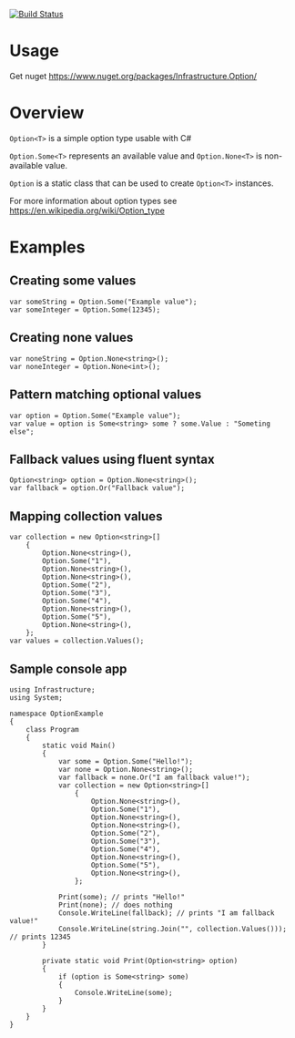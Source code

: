 [![Build Status](https://vilppu.visualstudio.com/Infrastructure.Option/_apis/build/status/vilppu.Infrastructure.Option?branchName=master)](https://vilppu.visualstudio.com/Infrastructure.Option/_build/latest?definitionId=1&branchName=master)

# Usage

Get nuget https://www.nuget.org/packages/Infrastructure.Option/

# Overview

`Option<T>` is a simple option type usable with C#

`Option.Some<T>` represents an available value and `Option.None<T>` is non-available value.

`Option` is a static class that can be used to create `Option<T>` instances.

For more information about option types see https://en.wikipedia.org/wiki/Option_type

# Examples

## Creating some values

```
var someString = Option.Some("Example value");
var someInteger = Option.Some(12345);
```

## Creating none values

```
var noneString = Option.None<string>();
var noneInteger = Option.None<int>();
```

## Pattern matching optional values

```
var option = Option.Some("Example value");
var value = option is Some<string> some ? some.Value : "Someting else";
```

## Fallback values using fluent syntax

```
Option<string> option = Option.None<string>();
var fallback = option.Or("Fallback value");
```

## Mapping collection values

```
var collection = new Option<string>[]
    {
        Option.None<string>(),
        Option.Some("1"),
        Option.None<string>(),
        Option.None<string>(),
        Option.Some("2"),
        Option.Some("3"),
        Option.Some("4"),
        Option.None<string>(),
        Option.Some("5"),
        Option.None<string>(),
    };
var values = collection.Values();
```

## Sample console app

```
using Infrastructure;
using System;

namespace OptionExample
{
    class Program
    {
        static void Main()
        {
            var some = Option.Some("Hello!");
            var none = Option.None<string>();
            var fallback = none.Or("I am fallback value!");
            var collection = new Option<string>[]
                {
                    Option.None<string>(),
                    Option.Some("1"),
                    Option.None<string>(),
                    Option.None<string>(),
                    Option.Some("2"),
                    Option.Some("3"),
                    Option.Some("4"),
                    Option.None<string>(),
                    Option.Some("5"),
                    Option.None<string>(),
                };

            Print(some); // prints "Hello!"
            Print(none); // does nothing
            Console.WriteLine(fallback); // prints "I am fallback value!"
            Console.WriteLine(string.Join("", collection.Values())); // prints 12345
        }

        private static void Print(Option<string> option)
        {
            if (option is Some<string> some)
            {
                Console.WriteLine(some);
            }
        }
    }
}

```
